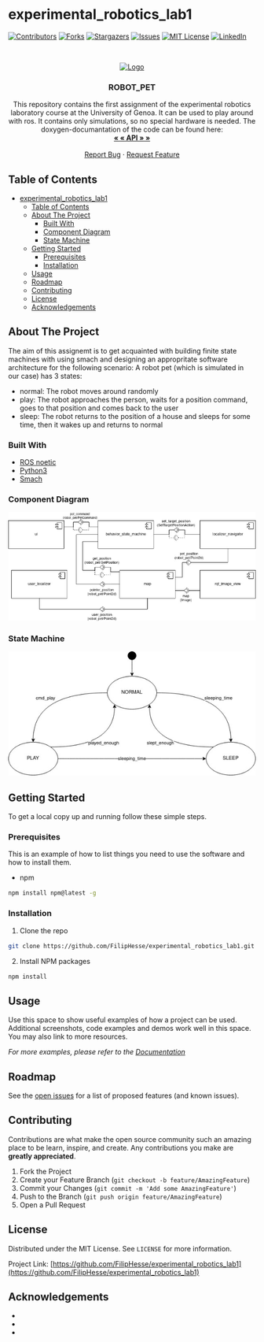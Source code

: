 # experimental_robotics_lab1
<!-- PROJECT SHIELDS -->
<!--
*** I'm using markdown "reference style" links for readability.
*** Reference links are enclosed in brackets [ ] instead of parentheses ( ).
*** See the bottom of this document for the declaration of the reference variables
*** for contributors-url, forks-url, etc. This is an optional, concise syntax you may use.
*** https://www.markdownguide.org/basic-syntax/#reference-style-links
-->
[![Contributors][contributors-shield]][contributors-url]
[![Forks][forks-shield]][forks-url]
[![Stargazers][stars-shield]][stars-url]
[![Issues][issues-shield]][issues-url]
[![MIT License][license-shield]][license-url]
[![LinkedIn][linkedin-shield]][linkedin-url]



<!-- PROJECT LOGO -->
<br />
<p align="center">
  <a href="https://github.com/FilipHesse/experimental_robotics_lab1">
    <img src="images/logo.png" alt="Logo" width="80" height="80">
  </a>

  <h3 align="center">ROBOT_PET</h3>

  <p align="center">
    This repository contains the first assignment of the experimental robotics laboratory course at the University of Genoa.
    It can be used to play around with ros. It contains only simulations, so no special hardware is needed.
    The doxygen-documantation of the code can be found here:
    <br />
    <a href="https://github.com/FilipHesse/experimental_robotics_lab1/docs/html"><strong> « « API » » </strong></a>
    <br />
    <br />
    <a href="https://github.com/FilipHesse/experimental_robotics_lab1/issues">Report Bug</a>
    ·
    <a href="https://github.com/FilipHesse/experimental_robotics_lab1/issues">Request Feature</a>
  </p>
</p>



<!-- TABLE OF CONTENTS -->
## Table of Contents

- [experimental_robotics_lab1](#experimental_robotics_lab1)
  - [Table of Contents](#table-of-contents)
  - [About The Project](#about-the-project)
    - [Built With](#built-with)
    - [Component Diagram](#component-diagram)
    - [State Machine](#state-machine)
  - [Getting Started](#getting-started)
    - [Prerequisites](#prerequisites)
    - [Installation](#installation)
  - [Usage](#usage)
  - [Roadmap](#roadmap)
  - [Contributing](#contributing)
  - [License](#license)
  - [Acknowledgements](#acknowledgements)



<!-- ABOUT THE PROJECT -->
## About The Project

The aim of this assignemt is to get acquainted with building finite state machines
with using smach and designing an appropritate software architecture for the following scenario:
A robot pet (which is simulated in our case) has 3 states: 
* normal: The robot moves around randomly
* play: The robot approaches the person, waits for a position command, goes to that position and comes back to the user
* sleep: The robot returns to the position of a house  and sleeps for some time, then it wakes up and returns to normal

### Built With

* [ROS noetic](http://wiki.ros.org/noetic/Installation)
* [Python3](https://www.python.org/downloads/)
* [Smach](http://wiki.ros.org/smach)

### Component Diagram
![Component Diagram](./docs/diagrams/EXP_ASS1_UML_Component_diagram.jpg)

### State Machine
![State Diagram](./docs/diagrams/EXP_ASS1_UML_State_diagram.jpg)



<!-- GETTING STARTED -->
## Getting Started

To get a local copy up and running follow these simple steps.

### Prerequisites

This is an example of how to list things you need to use the software and how to install them.
* npm
```sh
npm install npm@latest -g
```

### Installation

1. Clone the repo
```sh
git clone https://github.com/FilipHesse/experimental_robotics_lab1.git
```
2. Install NPM packages
```sh
npm install
```



<!-- USAGE EXAMPLES -->
## Usage

Use this space to show useful examples of how a project can be used. Additional screenshots, code examples and demos work well in this space. You may also link to more resources.

_For more examples, please refer to the [Documentation](https://example.com)_



<!-- ROADMAP -->
## Roadmap

See the [open issues](https://github.com/FilipHesse/experimental_robotics_lab1/issues) for a list of proposed features (and known issues).



<!-- CONTRIBUTING -->
## Contributing

Contributions are what make the open source community such an amazing place to be learn, inspire, and create. Any contributions you make are **greatly appreciated**.

1. Fork the Project
2. Create your Feature Branch (`git checkout -b feature/AmazingFeature`)
3. Commit your Changes (`git commit -m 'Add some AmazingFeature'`)
4. Push to the Branch (`git push origin feature/AmazingFeature`)
5. Open a Pull Request



<!-- LICENSE -->
## License

Distributed under the MIT License. See `LICENSE` for more information.



Project Link: [https://github.com/FilipHesse/experimental_robotics_lab1](https://github.com/FilipHesse/experimental_robotics_lab1)



<!-- ACKNOWLEDGEMENTS -->
## Acknowledgements

* []()
* []()
* []()





<!-- MARKDOWN LINKS & IMAGES -->
<!-- https://www.markdownguide.org/basic-syntax/#reference-style-links -->
[contributors-shield]: https://img.shields.io/github/contributors/FilipHesse/experimental_robotics_lab1.svg?style=flat-square
[contributors-url]: https://github.com/FilipHesse/experimental_robotics_lab1/graphs/contributors
[forks-shield]: https://img.shields.io/github/forks/FilipHesse/experimental_robotics_lab1.svg?style=flat-square
[forks-url]: https://github.com/FilipHesse/experimental_robotics_lab1/network/members
[stars-shield]: https://img.shields.io/github/stars/FilipHesse/experimental_robotics_lab1.svg?style=flat-square
[stars-url]: https://github.com/FilipHesse/experimental_robotics_lab1/stargazers
[issues-shield]: https://img.shields.io/github/issues/FilipHesse/experimental_robotics_lab1.svg?style=flat-square
[issues-url]: https://github.com/FilipHesse/experimental_robotics_lab1/issues
[license-shield]: https://img.shields.io/github/license/FilipHesse/experimental_robotics_lab1.svg?style=flat-square
[license-url]: https://github.com/FilipHesse/experimental_robotics_lab1/blob/master/LICENSE.txt
[linkedin-shield]: https://img.shields.io/badge/-LinkedIn-black.svg?style=flat-square&logo=linkedin&colorB=555
[linkedin-url]: https://linkedin.com/in/FilipHesse
[product-screenshot]: images/screenshot.png